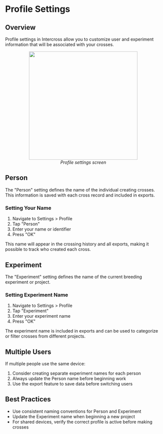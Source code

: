 # Profile Settings

## Overview

Profile settings in Intercross allow you to customize user and experiment information that will be associated with your crosses.

<figure align="center" class="image">
<img src="_static/images/settings/profile_settings.png" width="350px">
<figcaption><i>Profile settings screen</i></figcaption>
</figure>

## Person

The "Person" setting defines the name of the individual creating crosses. This information is saved with each cross record and included in exports.

### Setting Your Name

1. Navigate to Settings > Profile
2. Tap "Person"
3. Enter your name or identifier
4. Press "OK"

This name will appear in the crossing history and all exports, making it possible to track who created each cross.

## Experiment

The "Experiment" setting defines the name of the current breeding experiment or project.

### Setting Experiment Name

1. Navigate to Settings > Profile
2. Tap "Experiment"
3. Enter your experiment name
4. Press "OK"

The experiment name is included in exports and can be used to categorize or filter crosses from different projects.

## Multiple Users

If multiple people use the same device:

1. Consider creating separate experiment names for each person
2. Always update the Person name before beginning work
3. Use the export feature to save data before switching users

## Best Practices

- Use consistent naming conventions for Person and Experiment
- Update the Experiment name when beginning a new project
- For shared devices, verify the correct profile is active before making crosses